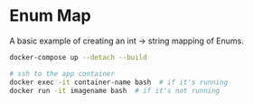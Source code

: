# Enum Map

A basic example of creating an int -> string mapping of Enums.

```sh
docker-compose up --detach --build

# ssh to the app container
docker exec -it container-name bash  # if it's running
docker run -it imagename bash  # if it's not running

```
